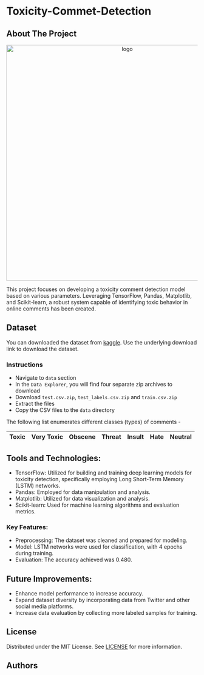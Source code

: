 # Toxicity-Commet-Detection

## About The Project
<p align="center">
  <img width="621" alt="logo" src="https://user-images.githubusercontent.com/76659596/105877123-eb112280-5fff-11eb-9425-8432e693f92e.png">
</p>

This project focuses on developing a toxicity comment detection model based on various parameters. Leveraging TensorFlow, Pandas, Matplotlib, and Scikit-learn, a robust system capable of identifying toxic behavior in online comments has been created.

## Dataset

You can downloaded the dataset from [kaggle](https://www.kaggle.com/c/jigsaw-toxic-comment-classification-challenge). Use the underlying download link to download the dataset.

### Instructions

* Navigate to `data` section
* In the `Data Explorer`, you will find four separate zip archives to download
* Download `test.csv.zip`, `test_labels.csv.zip` and `train.csv.zip`
* Extract the files
* Copy the CSV files to the `data` directory

The following list enumerates different classes (types) of comments -

| Toxic | Very Toxic | Obscene | Threat | Insult | Hate | Neutral |
|-------|------------|---------|--------|--------|------|---------|


## Tools and Technologies:

* TensorFlow: Utilized for building and training deep learning models for toxicity detection, specifically employing Long Short-Term Memory (LSTM) networks.
* Pandas: Employed for data manipulation and analysis.
* Matplotlib: Utilized for data visualization and analysis.
* Scikit-learn: Used for machine learning algorithms and evaluation metrics.

### Key Features:
* Preprocessing: The dataset was cleaned and prepared for modeling.
* Model: LSTM networks were used for classification, with 4 epochs during training.
* Evaluation: The accuracy achieved was 0.480.

## Future Improvements:

* Enhance model performance to increase accuracy.
* Expand dataset diversity by incorporating data from Twitter and other social media platforms.
* Increase data evaluation by collecting more labeled samples for training.

## License

Distributed under the MIT License. See [LICENSE](https://github.com/ShaanCoding/ReadME-Generator/blob/main/LICENSE.md) for more information.

## Authors

